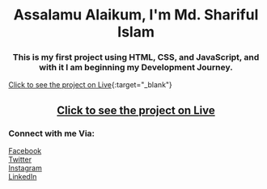 <h1 align="center">Assalamu Alaikum, I'm Md. Shariful Islam</h1>
<h3 align="center">This is my first project using HTML, CSS, and JavaScript, and with it I am beginning my Development Journey.</h3>


[Click to see the project on Live](https://shariful797.github.io/beginning-project/){:target="_blank"}


<h2 align="center"> <a href="https://shariful797.github.io/beginning-project/" target="_blank" >Click to see the project on Live</a> </h2>

<h3 align="left">Connect with me Via:</h3>
<p align="left">
<a href="https://www.fb.com/Shariful797" target="_blank">Facebook</a>
<br>
<a href="https://www.twitter.com/Shariful797" target="_blank">Twitter</a>
<br>
<a href="https://www.instagram.com/Shariful797" target="_blank">Instagram</a>
<br>
<a href="https://www.linkedin.com/in/shariful797" target="_blank">LinkedIn</a>
</p>
